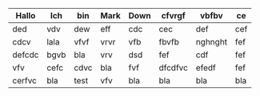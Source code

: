 | Hallo  | Ich  | bin  | Mark | Down | cfvrgf  | vbfbv   | ce  |
| ------ | ---- | ---- | ---- | ---- | ------- | ------- | --- |
| ded    | vdv  | dew  | eff  | cdc  | cec     | def     | cef |
| cdcv   | lala | vfvf | vrvr | vfb  | fbvfb   | nghnght | fef |
| defcdc | bgvb | bla  | vrv  | dsd  | fef     | cdf     | fef |
| vfv    | cefc | cdvc | bla  | fvf  | dfcdfvc | efedf   | fef |
| cerfvc | bla  | test | vfv  | bla  | bla     | bla     | bla |
